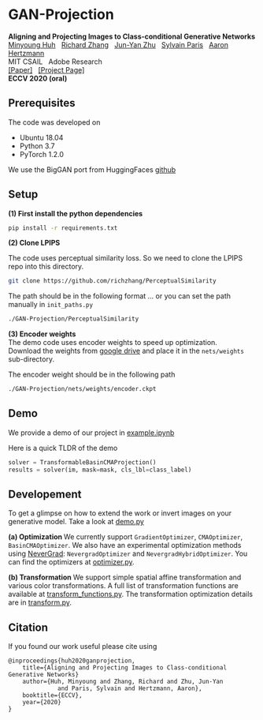 # GAN-Projection
**Aligning and Projecting Images to Class-conditional Generative Networks**  
[Minyoung Huh](http://minyounghuh.com/) &nbsp; [Richard Zhang](https://richzhang.github.io/) &nbsp; [Jun-Yan Zhu](https://people.csail.mit.edu/junyanz/) &nbsp; [Sylvain Paris](http://people.csail.mit.edu/sparis/) &nbsp; [Aaron Hertzmann](https://www.dgp.toronto.edu/~hertzman/)  
MIT CSAIL &nbsp; Adobe Research  
[[Paper]]() &nbsp; [[Project Page]]()  
<b>ECCV 2020 (oral)</b>   

## Prerequisites
The code was developed on
- Ubuntu 18.04
- Python 3.7
- PyTorch 1.2.0

We use the BigGAN port from HuggingFaces [github](https://github.com/huggingface/pytorch-pretrained-BigGAN)

## Setup
<b> (1) First install the python dependencies </b>
```bash
pip install -r requirements.txt
```

<b> (2) Clone LPIPS </b>  

The code uses perceptual similarity loss. So we need to clone the LPIPS repo into this directory.
```bash
git clone https://github.com/richzhang/PerceptualSimilarity
```
The path should be in the following format ... or you can set the path manually in `init_paths.py`
```bash
./GAN-Projection/PerceptualSimilarity
```

<b> (3) Encoder weights </b>   
The demo code uses encoder weights to speed up optimization.  
Download the weights from [google drive](https://drive.google.com/drive/folders/1CyDQGBlduBP7lk3WiwazsEViT7VJRnE_?usp=sharing) and place it in the `nets/weights` sub-directory.  

The encoder weight should be in the following path 
```bash
./GAN-Projection/nets/weights/encoder.ckpt
```

## Demo
We provide a demo of our project in [example.ipynb](example.ipynb)

Here is a quick TLDR of the demo
```python
solver = TransformableBasinCMAProjection()
results = solver(im, mask=mask, cls_lbl=class_label)
```

## Developement
To get a glimpse on how to extend the work or invert images on your generative model. Take a look at [demo.py](demo.py)

<b> (a) Optimization </b>
We currently support `GradientOptimizer`, `CMAOptimizer`, `BasinCMAOptimizer`. We also have an experimental optimization methods using [NeverGrad](https://github.com/facebookresearch/nevergrad): `NevergradOptimizer` and `NevergradHybridOptimizer`. You can find the optimizers at [optimizer.py](./optimizer.py).

<b> (b) Transformation </b>
We support simple spatial affine transformation and various color transformations. A full list of transformation functions are available at [transform_functions.py](./utils/transform_functions.py). The transformation optimization details are in [transform.py](transform.py).

## Citation

If you found our work useful please cite using
```
@inproceedings{huh2020ganprojection,
    title={Aligning and Projecting Images to Class-conditional Generative Networks}
    author={Huh, Minyoung and Zhang, Richard and Zhu, Jun-Yan
              and Paris, Sylvain and Hertzmann, Aaron},
    booktitle={ECCV},
    year={2020}
}
```

